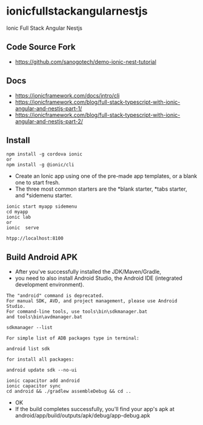# ionicfullstackangularnestjs
Ionic Full Stack  Angular  Nestjs


## Code Source Fork
- https://github.com/sanogotech/demo-ionic-nest-tutorial



## Docs

- https://ionicframework.com/docs/intro/cli
- https://ionicframework.com/blog/full-stack-typescript-with-ionic-angular-and-nestjs-part-1/
- https://ionicframework.com/blog/full-stack-typescript-with-ionic-angular-and-nestjs-part-2/

## Install

```
npm install -g cordova ionic
or
npm install -g @ionic/cli
```


* Create an Ionic app using one of the pre-made app templates, or a blank one to start fresh. 
* The three most common starters are the *blank starter, *tabs starter, and *sidemenu starter.

```
ionic start myapp sidemenu
cd myapp
ionic lab
or
ionic  serve
```

```
htpp://localhost:8100
```

## Build Android APK

* After you've successfully installed the JDK/Maven/Gradle,
* you need to also install Android Studio, the Android IDE (integrated development environment).

```
The "android" command is deprecated.
For manual SDK, AVD, and project management, please use Android Studio.
For command-line tools, use tools\bin\sdkmanager.bat
and tools\bin\avdmanager.bat
```


```
sdkmanager --list
 
For simple list of ADB packages type in terminal:

android list sdk 

for install all packages:

android update sdk --no-ui
```

```
ionic capacitor add android
ionic capacitor sync
cd android && ./gradlew assembleDebug && cd ..

```


* OK
* If the build completes successfully, you'll find your app's apk at android/app/build/outputs/apk/debug/app-debug.apk